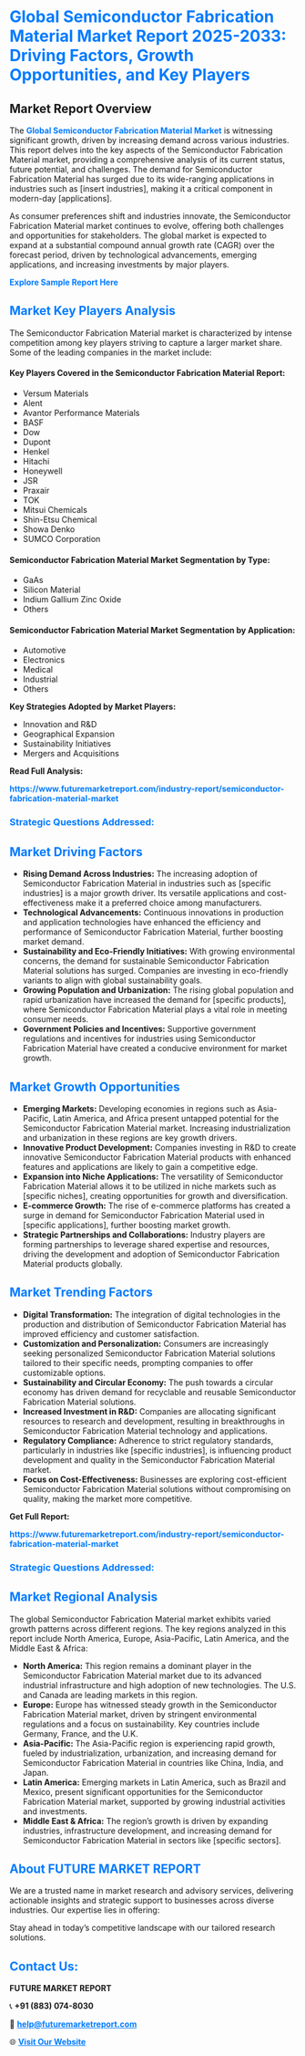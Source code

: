 <h1 style="color: #007BFF;">Global Semiconductor Fabrication Material Market Report 2025-2033: Driving Factors, Growth Opportunities, and Key Players</h1>

<section id="overview">
<h2>Market Report Overview</h2>
<p>The <a href="https://www.futuremarketreport.com/industry-report/semiconductor-fabrication-material-market" style="color: #007BFF; text-decoration: none;"><strong>Global Semiconductor Fabrication Material Market</strong></a> is witnessing significant growth, driven by increasing demand across various industries. This report delves into the key aspects of the Semiconductor Fabrication Material market, providing a comprehensive analysis of its current status, future potential, and challenges. The demand for Semiconductor Fabrication Material has surged due to its wide-ranging applications in industries such as [insert industries], making it a critical component in modern-day [applications].</p>
<p>As consumer preferences shift and industries innovate, the Semiconductor Fabrication Material market continues to evolve, offering both challenges and opportunities for stakeholders. The global market is expected to expand at a substantial compound annual growth rate (CAGR) over the forecast period, driven by technological advancements, emerging applications, and increasing investments by major players.</p>
</section>

<section id="overview">
<p><a href="https://www.futuremarketreport.com/request-sample/reportId=88643" style="color: #007BFF; text-decoration: none;"><strong>Explore Sample Report Here</strong></a></p>
</section>

<section id="key-players">
<h2 style="color: #007BFF;">Market Key Players Analysis</h2>
<p>The Semiconductor Fabrication Material market is characterized by intense competition among key players striving to capture a larger market share. Some of the leading companies in the market include:</p>
<h4>Key Players Covered in the Semiconductor Fabrication Material Report:</h4>
<ul><li>Versum Materials</li><li>Alent</li><li>Avantor Performance Materials</li><li>BASF</li><li>Dow</li><li>Dupont</li><li>Henkel</li><li>Hitachi</li><li>Honeywell</li><li>JSR</li><li>Praxair</li><li>TOK</li><li>Mitsui Chemicals</li><li>Shin-Etsu Chemical</li><li>Showa Denko</li><li>SUMCO Corporation</li></ul>
<h4>Semiconductor Fabrication Material Market Segmentation by Type:</h4>
<ul><li>GaAs</li><li>Silicon Material</li><li>Indium Gallium Zinc Oxide</li><li>Others</li></ul>

<h4>Semiconductor Fabrication Material Market Segmentation by Application:</h4>
<ul><li>Automotive</li><li>Electronics</li><li>Medical</li><li>Industrial</li><li>Others</li></ul>
<p><strong>Key Strategies Adopted by Market Players:</strong></p>
<ul>
<li>Innovation and R&D</li>
<li>Geographical Expansion</li>
<li>Sustainability Initiatives</li>
<li>Mergers and Acquisitions</li>
</ul>
</section>

<section>
<p><strong>Read Full Analysis: </strong></p><a href="https://www.futuremarketreport.com/industry-report/semiconductor-fabrication-material-market" style="color: #007BFF; text-decoration: none;"><strong>https://www.futuremarketreport.com/industry-report/semiconductor-fabrication-material-market</strong></a>
<h3 style="color: #007BFF;">Strategic Questions Addressed:</h3>
</section>

<section id="driving-factors">
<h2 style="color: #007BFF;">Market Driving Factors</h2>
<ul>
<li><strong>Rising Demand Across Industries:</strong> The increasing adoption of Semiconductor Fabrication Material in industries such as [specific industries] is a major growth driver. Its versatile applications and cost-effectiveness make it a preferred choice among manufacturers.</li>
<li><strong>Technological Advancements:</strong> Continuous innovations in production and application technologies have enhanced the efficiency and performance of Semiconductor Fabrication Material, further boosting market demand.</li>
<li><strong>Sustainability and Eco-Friendly Initiatives:</strong> With growing environmental concerns, the demand for sustainable Semiconductor Fabrication Material solutions has surged. Companies are investing in eco-friendly variants to align with global sustainability goals.</li>
<li><strong>Growing Population and Urbanization:</strong> The rising global population and rapid urbanization have increased the demand for [specific products], where Semiconductor Fabrication Material plays a vital role in meeting consumer needs.</li>
<li><strong>Government Policies and Incentives:</strong> Supportive government regulations and incentives for industries using Semiconductor Fabrication Material have created a conducive environment for market growth.</li>
</ul>
</section>

<section id="growth-opportunities">
<h2 style="color: #007BFF;">Market Growth Opportunities</h2>
<ul>
<li><strong>Emerging Markets:</strong> Developing economies in regions such as Asia-Pacific, Latin America, and Africa present untapped potential for the Semiconductor Fabrication Material market. Increasing industrialization and urbanization in these regions are key growth drivers.</li>
<li><strong>Innovative Product Development:</strong> Companies investing in R&D to create innovative Semiconductor Fabrication Material products with enhanced features and applications are likely to gain a competitive edge.</li>
<li><strong>Expansion into Niche Applications:</strong> The versatility of Semiconductor Fabrication Material allows it to be utilized in niche markets such as [specific niches], creating opportunities for growth and diversification.</li>
<li><strong>E-commerce Growth:</strong> The rise of e-commerce platforms has created a surge in demand for Semiconductor Fabrication Material used in [specific applications], further boosting market growth.</li>
<li><strong>Strategic Partnerships and Collaborations:</strong> Industry players are forming partnerships to leverage shared expertise and resources, driving the development and adoption of Semiconductor Fabrication Material products globally.</li>
</ul>
</section>

<section id="trending-factors">
<h2 style="color: #007BFF;">Market Trending Factors</h2>
<ul>
<li><strong>Digital Transformation:</strong> The integration of digital technologies in the production and distribution of Semiconductor Fabrication Material has improved efficiency and customer satisfaction.</li>
<li><strong>Customization and Personalization:</strong> Consumers are increasingly seeking personalized Semiconductor Fabrication Material solutions tailored to their specific needs, prompting companies to offer customizable options.</li>
<li><strong>Sustainability and Circular Economy:</strong> The push towards a circular economy has driven demand for recyclable and reusable Semiconductor Fabrication Material solutions.</li>
<li><strong>Increased Investment in R&D:</strong> Companies are allocating significant resources to research and development, resulting in breakthroughs in Semiconductor Fabrication Material technology and applications.</li>
<li><strong>Regulatory Compliance:</strong> Adherence to strict regulatory standards, particularly in industries like [specific industries], is influencing product development and quality in the Semiconductor Fabrication Material market.</li>
<li><strong>Focus on Cost-Effectiveness:</strong> Businesses are exploring cost-efficient Semiconductor Fabrication Material solutions without compromising on quality, making the market more competitive.</li>
</ul>
</section>

<section>
<p><strong>Get Full Report: </strong></p><a href="https://www.futuremarketreport.com/industry-report/semiconductor-fabrication-material-market" style="color: #007BFF; text-decoration: none;"><strong>https://www.futuremarketreport.com/industry-report/semiconductor-fabrication-material-market</strong></a>
<h3 style="color: #007BFF;">Strategic Questions Addressed:</h3>
</section>


<section id="regional-analysis">
<h2 style="color: #007BFF;">Market Regional Analysis</h2>
<p>The global Semiconductor Fabrication Material market exhibits varied growth patterns across different regions. The key regions analyzed in this report include North America, Europe, Asia-Pacific, Latin America, and the Middle East & Africa:</p>
<ul>
<li><strong>North America:</strong> This region remains a dominant player in the Semiconductor Fabrication Material market due to its advanced industrial infrastructure and high adoption of new technologies. The U.S. and Canada are leading markets in this region.</li>
<li><strong>Europe:</strong> Europe has witnessed steady growth in the Semiconductor Fabrication Material market, driven by stringent environmental regulations and a focus on sustainability. Key countries include Germany, France, and the U.K.</li>
<li><strong>Asia-Pacific:</strong> The Asia-Pacific region is experiencing rapid growth, fueled by industrialization, urbanization, and increasing demand for Semiconductor Fabrication Material in countries like China, India, and Japan.</li>
<li><strong>Latin America:</strong> Emerging markets in Latin America, such as Brazil and Mexico, present significant opportunities for the Semiconductor Fabrication Material market, supported by growing industrial activities and investments.</li>
<li><strong>Middle East & Africa:</strong> The region’s growth is driven by expanding industries, infrastructure development, and increasing demand for Semiconductor Fabrication Material in sectors like [specific sectors].</li>
</ul>
</section>

<footer>
<h2 style="color: #007BFF;">About FUTURE MARKET REPORT</h2>
<p>We are a trusted name in market research and advisory services, delivering actionable insights and strategic support to businesses across diverse industries. Our expertise lies in offering:</p>

<p>Stay ahead in today’s competitive landscape with our tailored research solutions.</p>

<h2 style="color: #007BFF;">Contact Us:</h2>
<p><strong>FUTURE MARKET REPORT</strong></p>
<p>📞 <strong>+91 (883) 074-8030</strong></p>
<p>📧 <strong><a href="mailto:help@futuremarketreport.com" style="color: #007BFF;">help@futuremarketreport.com</a></strong></p>
<p>🌐 <strong><a href="https://www.futuremarketreport.com/" style="color: #007BFF;">Visit Our Website</a></strong></p>
</footer>